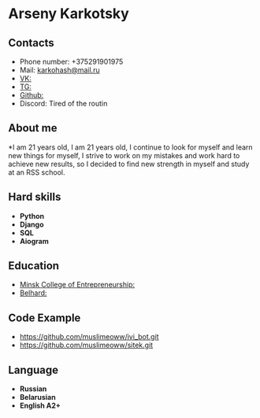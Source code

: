 # Arseny Karkotsky
## Contacts
- Phone number: +375291901975
- Mail: karkohash@mail.ru
- [VK:](https://vk.com/zentorr)
- [TG:](https://t.me/Muslimeoww)
- [Github:](https://github.com/muslimeoww)
- Discord: Tired of the routin
## About me
*I am 21 years old, I am 21 years old, I continue to look for myself and learn new things for myself, I strive to work on my mistakes and work hard to achieve new results, so I decided to find new strength in myself and study at an RSS school.
## Hard skills
- **Python**
- **Django**
- **SQL**
- **Aiogram**

## Education
- [Minsk College of Entrepreneurship:](http://www.mcb.by/)
- [Belhard:](https://www.belhard.com/ru/)
## Code Example
- https://github.com/muslimeoww/ivi_bot.git
- https://github.com/muslimeoww/sitek.git
## Language
- **Russian**
- **Belarusian**
- **English A2+**